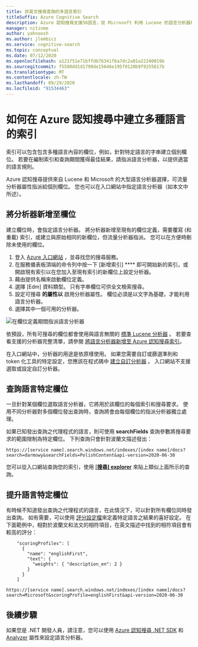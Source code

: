 ```yaml
---
title: 非英文搜尋查詢的多語言索引
titleSuffix: Azure Cognitive Search
description: Azure 認知搜尋支援56語言，從 Microsoft 利用 Lucene 的語言分析器和自然語言處理技術。
manager: nitinme
author: yahnoosh
ms.author: jlembicz
ms.service: cognitive-search
ms.topic: conceptual
ms.date: 07/12/2020
ms.openlocfilehash: a121751e71bffdb76341f6a7dc2a01a22240019b
ms.sourcegitcommit: f5580dd1d1799de15646e195f0120b9f9255617b
ms.translationtype: MT
ms.contentlocale: zh-TW
ms.lasthandoff: 09/29/2020
ms.locfileid: "91534463"
---
```

# <a name="how-to-create-an-index-for-multiple-languages-in-azure-cognitive-search"></a>如何在 Azure 認知搜尋中建立多種語言的索引

索引可以包含包含多種語言內容的欄位，例如，針對特定語言的字串建立個別欄位。 若要在編制索引和查詢期間獲得最佳結果，請指派語言分析器，以提供適當的語言規則。 

Azure 認知搜尋提供來自 Lucene 和 Microsoft 的大型語言分析器選擇，可流量分析器屬性指派給個別欄位。 您也可以在入口網站中指定語言分析器（如本文中所述）。

## <a name="add-analyzers-to-fields"></a>將分析器新增至欄位

建立欄位時，會指定語言分析器。 將分析器新增至現有的欄位定義，需要覆寫 (和重載) 索引，或建立與原始相同的新欄位，但流量分析器指派。 您可以在方便時刪除未使用的欄位。

1. 登入 [Azure 入口網站](https://portal.azure.com) ，並尋找您的搜尋服務。
1. 在服務儀表板頂端的命令列中按一下 [新增索引] **** 即可開始新的索引，或開啟現有索引以在您加入至現有索引的新欄位上設定分析器。
1. 藉由提供名稱來啟動欄位定義。
1. 選擇 [Edm] 資料類型。 只有字串欄位可供全文檢索搜尋。
1. 設定可搜尋 **的屬性以** 啟用分析器屬性。 欄位必須是以文字為基礎，才能利用語言分析器。
1. 選擇其中一個可用的分析器。 

![在欄位定義期間指派語言分析器](media/search-language-support/select-analyzer.png "在欄位定義期間指派語言分析器")

依預設，所有可搜尋的欄位都會使用與語言無關的 [標準 Lucene 分析器](https://lucene.apache.org/core/6_6_1/core/org/apache/lucene/analysis/standard/StandardAnalyzer.html) 。 若要查看支援的分析器完整清單，請參閱 [將語言分析器新增至 Azure 認知搜尋索引](index-add-language-analyzers.md)。

在入口網站中，分析器的用途是依原樣使用。 如果您需要自訂或篩選準則和 token 化工具的特定設定，您應該在程式碼中 [建立自訂分析器](index-add-custom-analyzers.md) 。 入口網站不支援選取或設定自訂分析器。

## <a name="query-language-specific-fields"></a>查詢語言特定欄位

一旦針對某個欄位選取語言分析器，它將用於該欄位的每個索引和搜尋要求。 使用不同分析器對多個欄位發出查詢時，查詢將會由每個欄位的指派分析器獨立處理。

如果已知發出查詢之代理程式的語言，則可使用 **searchFields** 查詢參數將搜尋要求的範圍限制為特定欄位。 下列查詢只會針對波蘭文描述發出：

`https://[service name].search.windows.net/indexes/[index name]/docs?search=darmowy&searchFields=PolishContent&api-version=2020-06-30`

您可以從入口網站查詢您的索引，使用 [ [**搜尋] explorer**](search-explorer.md) 來貼上類似上面所示的查詢。

## <a name="boost-language-specific-fields"></a>提升語言特定欄位

有時候不知道發出查詢之代理程式的語言，在此情況下，可以針對所有欄位同時發出查詢。 如有需要，可以使用 [評分設定檔](index-add-scoring-profiles.md)來定義特定語言之結果的喜好設定。 在下面範例中，相對於波蘭文和法文的相符項目，在英文描述中找到的相符項目會有較高的評分：

```http
    "scoringProfiles": [
      {
        "name": "englishFirst",
        "text": {
          "weights": { "description_en": 2 }
        }
      }
    ]
```

`https://[service name].search.windows.net/indexes/[index name]/docs?search=Microsoft&scoringProfile=englishFirst&api-version=2020-06-30`

## <a name="next-steps"></a>後續步驟

如果您是 .NET 開發人員，請注意，您可以使用 [Azure 認知搜尋 .NET SDK](https://www.nuget.org/packages/Microsoft.Azure.Search) 和 [Analyzer](/dotnet/api/microsoft.azure.search.models.analyzer) 屬性來設定語言分析器。